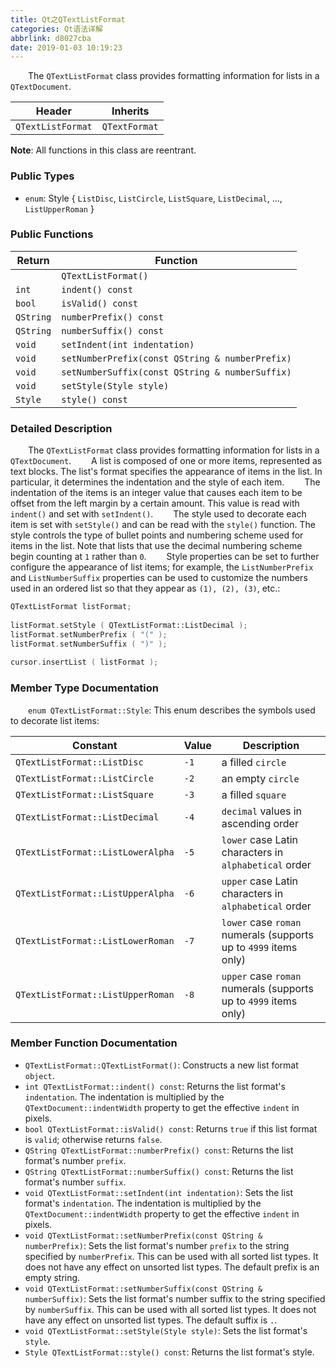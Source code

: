 ```yaml
---
title: Qt之QTextListFormat
categories: Qt语法详解
abbrlink: d8027cba
date: 2019-01-03 10:19:23
---
```

&emsp;&emsp;The `QTextListFormat` class provides formatting information for lists in a `QTextDocument`.

Header            | Inherits
------------------|--------------
`QTextListFormat` | `QTextFormat`

**Note**: All functions in this class are reentrant.

### Public Types

- `enum`: Style { `ListDisc`, `ListCircle`, `ListSquare`, `ListDecimal`, ..., `ListUpperRoman` }

### Public Functions

Return    | Function
----------|-----------
          | `QTextListFormat()`
`int`     | `indent() const`
`bool`    | `isValid() const`
`QString` | `numberPrefix() const`
`QString` | `numberSuffix() const`
`void`    | `setIndent(int indentation)`
`void`    | `setNumberPrefix(const QString & numberPrefix)`
`void`    | `setNumberSuffix(const QString & numberSuffix)`
`void`    | `setStyle(Style style)`
`Style`   | `style() const`

### Detailed Description

&emsp;&emsp;The `QTextListFormat` class provides formatting information for lists in a `QTextDocument`.
&emsp;&emsp;A list is composed of one or more items, represented as text blocks. The list's format specifies the appearance of items in the list. In particular, it determines the indentation and the style of each item.
&emsp;&emsp;The indentation of the items is an integer value that causes each item to be offset from the left margin by a certain amount. This value is read with `indent()` and set with `setIndent()`.
&emsp;&emsp;The style used to decorate each item is set with `setStyle()` and can be read with the `style()` function. The style controls the type of bullet points and numbering scheme used for items in the list. Note that lists that use the decimal numbering scheme begin counting at `1` rather than `0`.
&emsp;&emsp;Style properties can be set to further configure the appearance of list items; for example, the `ListNumberPrefix` and `ListNumberSuffix` properties can be used to customize the numbers used in an ordered list so that they appear as `(1), (2), (3)`, etc.:

``` cpp
QTextListFormat listFormat;
​
listFormat.setStyle ( QTextListFormat::ListDecimal );
listFormat.setNumberPrefix ( "(" );
listFormat.setNumberSuffix ( ")" );
​
cursor.insertList ( listFormat );
```

### Member Type Documentation

&emsp;&emsp;`enum QTextListFormat::Style`: This enum describes the symbols used to decorate list items:

Constant                          | Value | Description
----------------------------------|-------|-------------
`QTextListFormat::ListDisc`       | `-1`  | a filled `circle`
`QTextListFormat::ListCircle`     | `-2`  | an empty `circle`
`QTextListFormat::ListSquare`     | `-3`  | a filled `square`
`QTextListFormat::ListDecimal`    | `-4`  | `decimal` values in ascending order
`QTextListFormat::ListLowerAlpha` | `-5`  | `lower` case Latin characters in `alphabetical` order
`QTextListFormat::ListUpperAlpha` | `-6`  | `upper` case Latin characters in `alphabetical` order
`QTextListFormat::ListLowerRoman` | `-7`  | `lower` case `roman` numerals (supports up to `4999` items only)
`QTextListFormat::ListUpperRoman` | `-8`  | `upper` case `roman` numerals (supports up to `4999` items only)

### Member Function Documentation

- `QTextListFormat::QTextListFormat()`: Constructs a new list format `object`.
- `int QTextListFormat::indent() const`: Returns the list format's `indentation`. The indentation is multiplied by the `QTextDocument::indentWidth` property to get the effective `indent` in pixels.
- `bool QTextListFormat::isValid() const`: Returns `true` if this list format is `valid`; otherwise returns `false`.
- `QString QTextListFormat::numberPrefix() const`: Returns the list format's number `prefix`.
- `QString QTextListFormat::numberSuffix() const`: Returns the list format's number `suffix`.
- `void QTextListFormat::setIndent(int indentation)`: Sets the list format's `indentation`. The indentation is multiplied by the `QTextDocument::indentWidth` property to get the effective `indent` in pixels.
- `void QTextListFormat::setNumberPrefix(const QString & numberPrefix)`: Sets the list format's number `prefix` to the string specified by `numberPrefix`. This can be used with all sorted list types. It does not have any effect on unsorted list types. The default prefix is an empty string.
- `void QTextListFormat::setNumberSuffix(const QString & numberSuffix)`: Sets the list format's number suffix to the string specified by `numberSuffix`. This can be used with all sorted list types. It does not have any effect on unsorted list types. The default suffix is `.`.
- `void QTextListFormat::setStyle(Style style)`: Sets the list format's `style`.
- `Style QTextListFormat::style() const`: Returns the list format's style.